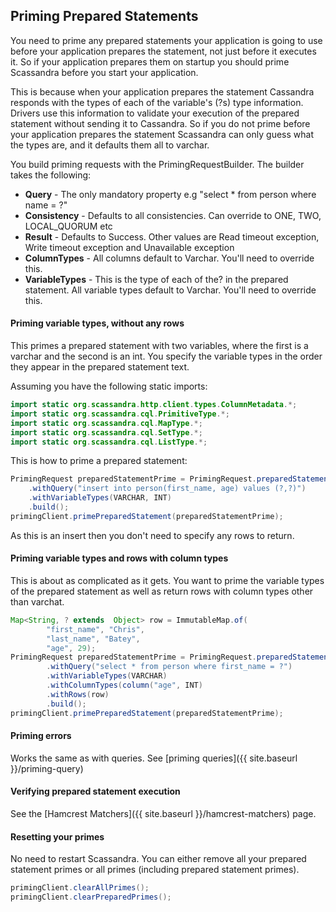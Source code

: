 ## Priming Prepared Statements

You need to prime any prepared statements your application is going to use before your application prepares the statement,
not just before it executes it. So if your application prepares them on startup you should prime Scassandra before you
start your application.

This is because when your application prepares the statement Cassandra responds with the types of each of the variable's (?s)
type information. Drivers use this information to validate your execution of the prepared statement without sending it to
Cassandra. So if you do not prime before your application prepares the statement Scassandra can only guess what the types are,
 and it defaults them all to varchar.

You build priming requests with the PrimingRequestBuilder. The builder takes the following:

* **Query** - The only mandatory property e.g "select * from person where name = ?"
* **Consistency** - Defaults to all consistencies. Can override to ONE, TWO, LOCAL_QUORUM etc
* **Result** - Defaults to Success. Other values are Read timeout exception, Write timeout exception and Unavailable exception
* **ColumnTypes** - All columns default to Varchar. You'll need to override this.
* **VariableTypes** - This is the type of each of the? in the prepared statement. All variable types default to Varchar. You'll need to override this.


#### Priming variable types, without any rows

This primes a prepared statement with two variables, where the first is a varchar and the second is an int. You specify
the variable types in the order they appear in the prepared statement text.

Assuming you have the following static imports:

```java
import static org.scassandra.http.client.types.ColumnMetadata.*;
import static org.scassandra.cql.PrimitiveType.*;
import static org.scassandra.cql.MapType.*;
import static org.scassandra.cql.SetType.*;
import static org.scassandra.cql.ListType.*;


```

This is how to prime a prepared statement:

```java
PrimingRequest preparedStatementPrime = PrimingRequest.preparedStatementBuilder()
    .withQuery("insert into person(first_name, age) values (?,?)")
    .withVariableTypes(VARCHAR, INT)
    .build();
primingClient.primePreparedStatement(preparedStatementPrime);
```

As this is an insert then you don't need to specify any rows to return.

#### Priming variable types and rows with column types

This is about as complicated as it gets. You want to prime the variable types of the prepared statement as well as
return rows with column types other than varchat.

```java
Map<String, ? extends  Object> row = ImmutableMap.of(
        "first_name", "Chris",
        "last_name", "Batey",
        "age", 29);
PrimingRequest preparedStatementPrime = PrimingRequest.preparedStatementBuilder()
        .withQuery("select * from person where first_name = ?")
        .withVariableTypes(VARCHAR)
        .withColumnTypes(column("age", INT)
        .withRows(row)
        .build();
primingClient.primePreparedStatement(preparedStatementPrime);
```

#### Priming errors

Works the same as with queries. See [priming queries]({{ site.baseurl }}/priming-query)

#### Verifying prepared statement execution

See the [Hamcrest Matchers]({{ site.baseurl }}/hamcrest-matchers) page.

#### Resetting your primes

No need to restart Scassandra. You can either remove all your prepared statement primes or all primes (including prepared statement primes).

```java
primingClient.clearAllPrimes();
primingClient.clearPreparedPrimes();

```